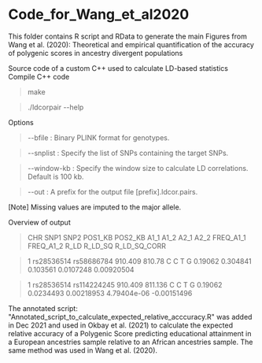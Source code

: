 # Code_for_Wang_et_al2020
This folder contains R script and RData to generate the main Figures from Wang et al. (2020): Theoretical and empirical quantification of the accuracy of polygenic scores in ancestry divergent populations

Source code of a custom C++ used to calculate LD-based statistics
Compile C++ code
> make

> ./ldcorpair --help

Options
> --bfile      : Binary PLINK format for genotypes.

> --snplist    : Specify the list of SNPs containing the target SNPs.

> --window-kb  : Specify the window size to calculate LD correlations. Default is 100 kb.

> --out        : A prefix for the output file [prefix].ldcor.pairs.

[Note] Missing values are imputed to the major allele.

Overview of output

> CHR	SNP1	SNP2	POS1_KB	POS2_KB	A1_1	A1_2	A2_1	A2_2	FREQ_A1_1	FREQ_A1_2	R_LD	R_LD_SQ	R_LD_SQ_CORR

> 1	rs28536514	rs58686784	910.409	810.78	C	C	T	G	0.19062	0.304841	0.103561	0.0107248	0.00920504

> 1	rs28536514	rs114224245	910.409	811.136	C	C	T	G	0.19062	0.0234493	0.00218953	4.79404e-06	-0.00151496


The annotated script: "Annotated_script_to_calculate_expected_relative_acccuracy.R" was added in Dec 2021 and used in Okbay et al. (2021) to calculate the expected relative accuracy of a Polygenic Score predicting educational attainment in a European ancestries sample relative to an African ancestries sample. The same method was used in Wang et al. (2020).
